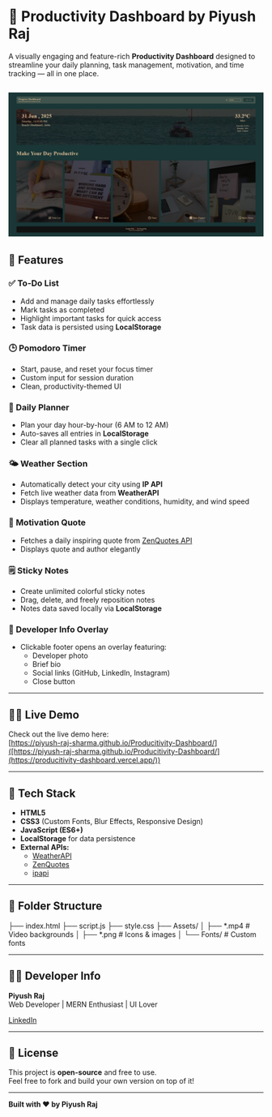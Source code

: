 # 🧠 Productivity Dashboard by Piyush Raj

A visually engaging and feature-rich **Productivity Dashboard** designed to streamline your daily planning, task management, motivation, and time tracking — all in one place.

![Screenshot](./assets/preview.png)
---

## 🚀 Features

### ✅ To-Do List
- Add and manage daily tasks effortlessly  
- Mark tasks as completed  
- Highlight important tasks for quick access  
- Task data is persisted using **LocalStorage**  

### 🕒 Pomodoro Timer
- Start, pause, and reset your focus timer  
- Custom input for session duration  
- Clean, productivity-themed UI  

### 📅 Daily Planner
- Plan your day hour-by-hour (6 AM to 12 AM)  
- Auto-saves all entries in **LocalStorage**  
- Clear all planned tasks with a single click  

### 🌤️ Weather Section
- Automatically detect your city using **IP API**  
- Fetch live weather data from **WeatherAPI**  
- Displays temperature, weather conditions, humidity, and wind speed  

### 🌟 Motivation Quote
- Fetches a daily inspiring quote from [ZenQuotes API](https://zenquotes.io/)  
- Displays quote and author elegantly  

### 🗒️ Sticky Notes
- Create unlimited colorful sticky notes  
- Drag, delete, and freely reposition notes  
- Notes data saved locally via **LocalStorage**  

### 👤 Developer Info Overlay
- Clickable footer opens an overlay featuring:  
  - Developer photo  
  - Brief bio  
  - Social links (GitHub, LinkedIn, Instagram)  
  - Close button  

---

## 🧑‍💻 Live Demo

Check out the live demo here:  
[https://piyush-raj-sharma.github.io/Producitivity-Dashboard/]([https://piyush-raj-sharma.github.io/Producitivity-Dashboard/](https://producitivity-dashboard.vercel.app/))

---

## 🧰 Tech Stack

- **HTML5**  
- **CSS3** (Custom Fonts, Blur Effects, Responsive Design)  
- **JavaScript (ES6+)**  
- **LocalStorage** for data persistence  
- **External APIs:**  
  - [WeatherAPI](https://www.weatherapi.com/)  
  - [ZenQuotes](https://zenquotes.io/)  
  - [ipapi](https://ipapi.co/)  

---

## 📁 Folder Structure
├── index.html
├── script.js
├── style.css
├── Assets/
│ ├── *.mp4 # Video backgrounds
│ ├── *.png # Icons & images
│ └── Fonts/ # Custom fonts


---

## 👨‍💻 Developer Info

**Piyush Raj**  
Web Developer | MERN Enthusiast | UI Lover  

 [LinkedIn](https://linkedin.com/in/piyush-raj-sharma)

---

## 📝 License

This project is **open-source** and free to use.  
Feel free to fork and build your own version on top of it!

---

**Built with ❤️ by Piyush Raj**

